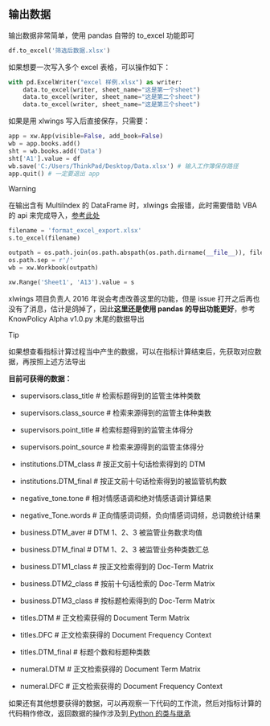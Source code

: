 
## 输出数据<!-- {docsify-ignore} -->


输出数据非常简单，使用 pandas 自带的 to_excel 功能即可

```python
df.to_excel('筛选后数据.xlsx')
```

如果想要一次写入多个 excel 表格，可以操作如下：

```python
with pd.ExcelWriter("excel 样例.xlsx") as writer:
	data.to_excel(writer, sheet_name="这是第一个sheet")
	data.to_excel(writer, sheet_name="这是第二个sheet")
	data.to_excel(writer, sheet_name="这是第三个sheet")
```

如果是用 xlwings 写入后直接保存，只需要：

```python
app = xw.App(visible=False, add_book=False)
wb = app.books.add()
sht = wb.books.add('Data')
sht['A1'].value = df
wb.save('C:/Users/ThinkPad/Desktop/Data.xlsx') # 输入工作簿保存路径
app.quit() # 一定要退出 app
```

> [!WARNING]
> 在输出含有 MultiIndex 的 DataFrame 时，xlwings 会报错，此时需要借助 VBA 的 api 来完成导入，[参考此处](https://stackoverflow.com/questions/38305346/xlwings-vs-pandas-native-export-with-multi-index-dataframes-how-to-reconcile)

```python
filename = 'format_excel_export.xlsx'
s.to_excel(filename)

outpath = os.path.join(os.path.abspath(os.path.dirname(__file__)), filename)
os.path.sep = r'/'
wb = xw.Workbook(outpath)

xw.Range('Sheet1', 'A13').value = s
```

xlwings 项目负责人 2016 年说会考虑改善这里的功能，但是 issue 打开之后再也没有了消息，估计是鸽掉了，因此**这里还是使用 pandas 的导出功能更好**，参考 KnowPolicy Alpha v1.0.py 末尾的数据导出


> [!TIP]
> 如果想查看指标计算过程当中产生的数据，可以在指标计算结束后，先获取对应数据，再按照上述方法导出

**目前可获得的数据：**

- supervisors.class_title # 检索标题得到的监管主体种类数
- supervisors.class_source # 检索来源得到的监管主体种类数
- supervisors.point_title # 检索标题得到的监管主体得分
- supervisors.point_source # 检索来源得到的监管主体得分



- institutions.DTM_class  # 按正文前十句话检索得到的 DTM
- institutions.DTM_final # 按正文前十句话检索得到的被监管机构数



- negative_tone.tone # 相对情感语调和绝对情感语调计算结果
- negative_Tone.words # 正向情感词词频，负向情感词词频，总词数统计结果



- business.DTM_aver  # DTM 1、2、3 被监管业务数求均值
- business.DTM_final  # DTM 1、2、3 被监管业务种类数汇总
- business.DTM1_class  # 按正文检索得到的 Doc-Term Matrix
- business.DTM2_class  # 按前十句话检索的 Doc-Term Matrix
- business.DTM3_class  # 按标题检索得到的 Doc-Term Matrix



- titles.DTM  # 正文检索获得的 Document Term Matrix
- titles.DFC  # 正文检索获得的 Document Frequency Context
- titles.DTM_final  # 标题个数和标题种类数



- numeral.DTM  # 正文检索获得的 Document Term Matrix
- numeral.DFC  # 正文检索获得的 Document Frequency Context
 

如果还有其他想要获得的数据，可以再观察一下代码的工作流，然后对指标计算的代码稍作修改，返回数据的操作涉及到[ Python 的类与继承](Python?id=类与继承)

